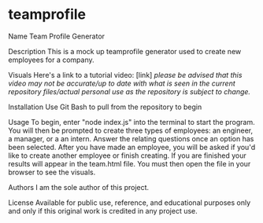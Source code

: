 # teamprofile

Name
Team Profile Generator

Description
This is a mock up teamprofile generator used to create new employees for a company.

Visuals
Here's a link to a tutorial video: [link] *please be advised that this video may not be accurate/up to date with what is seen in the current repository files/actual personal use as the repository is subject to change.*

Installation
Use Git Bash to pull from the repository to begin

Usage
To begin, enter "node index.js" into the terminal to start the program. You will then be prompted to create three types of employees: an engineer, a manager, or a an intern. Answer the relating questions once an option has been selected. After you have made an employee, you will be asked if you'd like to create another employee or finish creating. If you are finished your results will appear in the team.html file. You must then open the file in your browser to see the visuals.

Authors
I am the sole author of this project.

License
Available for public use, reference, and educational purposes only and only if this original work is credited in any project use.